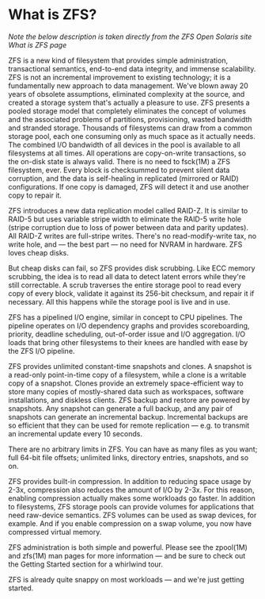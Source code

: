 # What is ZFS? #

_Note the below description is taken directly from the ZFS Open Solaris site  What is ZFS page_

ZFS is a new kind of filesystem that provides simple administration, transactional semantics, end-to-end data integrity, and immense scalability. ZFS is not an incremental improvement to existing technology; it is a fundamentally new approach to data management. We've blown away 20 years of obsolete assumptions, eliminated complexity at the source, and created a storage system that's actually a pleasure to use.
ZFS presents a pooled storage model that completely eliminates the concept of volumes and the associated problems of partitions, provisioning, wasted bandwidth and stranded storage. Thousands of filesystems can draw from a common storage pool, each one consuming only as much space as it actually needs. The combined I/O bandwidth of all devices in the pool is available to all filesystems at all times.
All operations are copy-on-write transactions, so the on-disk state is always valid. There is no need to fsck(1M) a ZFS filesystem, ever. Every block is checksummed to prevent silent data corruption, and the data is self-healing in replicated (mirrored or RAID) configurations. If one copy is damaged, ZFS will detect it and use another copy to repair it.

ZFS introduces a new data replication model called RAID-Z. It is similar to RAID-5 but uses variable stripe width to eliminate the RAID-5 write hole (stripe corruption due to loss of power between data and parity updates). All RAID-Z writes are full-stripe writes. There's no read-modify-write tax, no write hole, and — the best part — no need for NVRAM in hardware. ZFS loves cheap disks.

But cheap disks can fail, so ZFS provides disk scrubbing. Like ECC memory scrubbing, the idea is to read all data to detect latent errors while they're still correctable. A scrub traverses the entire storage pool to read every copy of every block, validate it against its 256-bit checksum, and repair it if necessary. All this happens while the storage pool is live and in use.

ZFS has a pipelined I/O engine, similar in concept to CPU pipelines. The pipeline operates on I/O dependency graphs and provides scoreboarding, priority, deadline scheduling, out-of-order issue and I/O aggregation. I/O loads that bring other filesystems to their knees are handled with ease by the ZFS I/O pipeline.

ZFS provides unlimited constant-time snapshots and clones. A snapshot is a read-only point-in-time copy of a filesystem, while a clone is a writable copy of a snapshot. Clones provide an extremely space-efficient way to store many copies of mostly-shared data such as workspaces, software installations, and diskless clients.
ZFS backup and restore are powered by snapshots. Any snapshot can generate a full backup, and any pair of snapshots can generate an incremental backup. Incremental backups are so efficient that they can be used for remote replication — e.g. to transmit an incremental update every 10 seconds.

There are no arbitrary limits in ZFS. You can have as many files as you want; full 64-bit file offsets; unlimited links, directory entries, snapshots, and so on.

ZFS provides built-in compression. In addition to reducing space usage by 2-3x, compression also reduces the amount of I/O by 2-3x. For this reason, enabling compression actually makes some workloads go faster.
In addition to filesystems, ZFS storage pools can provide volumes for applications that need raw-device semantics. ZFS volumes can be used as swap devices, for example. And if you enable compression on a swap volume, you now have compressed virtual memory.

ZFS administration is both simple and powerful. Please see the zpool(1M) and zfs(1M) man pages for more information — and be sure to check out the Getting Started section for a whirlwind tour.

ZFS is already quite snappy on most workloads — and we're just getting started.